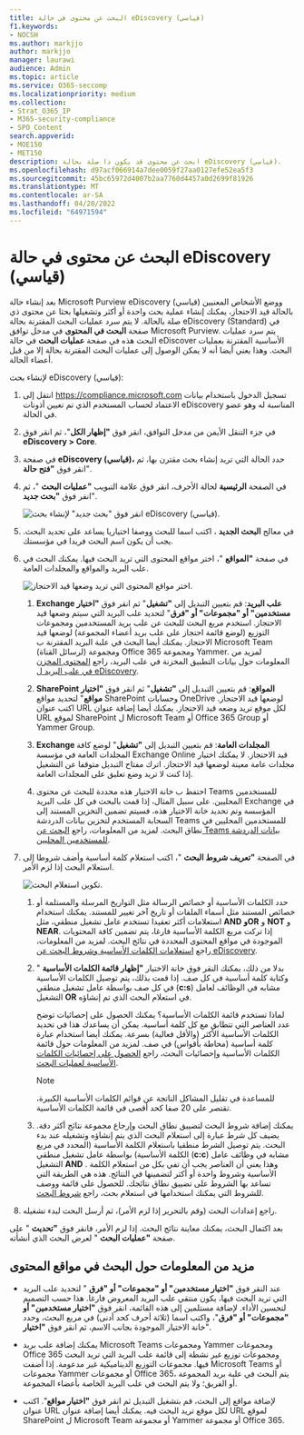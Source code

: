 ```yaml
---
title: البحث عن محتوى في حالة eDiscovery (قياسي)
f1.keywords:
- NOCSH
ms.author: markjjo
author: markjjo
manager: laurawi
audience: Admin
ms.topic: article
ms.service: O365-seccomp
ms.localizationpriority: medium
ms.collection:
- Strat_O365_IP
- M365-security-compliance
- SPO_Content
search.appverid:
- MOE150
- MET150
description: ابحث عن محتوى قد يكون ذا صلة بحالة eDiscovery (قياسي).
ms.openlocfilehash: d97acf066914a7dee0059f27aa0127efe52ea5f3
ms.sourcegitcommit: 45bc65972d4007b2aa7760d4457a0d2699f81926
ms.translationtype: MT
ms.contentlocale: ar-SA
ms.lasthandoff: 04/20/2022
ms.locfileid: "64971594"
---
```

# <a name="search-for-content-in-a-ediscovery-standard-case"></a>البحث عن محتوى في حالة eDiscovery (قياسي)

بعد إنشاء حالة Microsoft Purview eDiscovery (قياسي) ووضع الأشخاص المعنيين بالحالة قيد الاحتجاز، يمكنك إنشاء عملية بحث واحدة أو أكثر وتشغيلها بحثا عن محتوى ذي صلة بالحالة. لا يتم سرد عمليات البحث المقترنة بحالة eDiscovery (Standard) في صفحة **البحث في المحتوى** في مدخل توافق Microsoft Purview. يتم سرد عمليات البحث هذه في صفحة **عمليات البحث** في حالة eDiscover الأساسية المقترنة بعمليات البحث. وهذا يعني أيضا أنه لا يمكن الوصول إلى عمليات البحث المقترنة بحالة إلا من قبل أعضاء الحالة.

لإنشاء بحث eDiscovery (قياسي):
  
1. انتقل إلى <https://compliance.microsoft.com> تسجيل الدخول باستخدام بيانات الاعتماد لحساب المستخدم الذي تم تعيين أذونات eDiscovery المناسبة له وهو عضو في الحالة.

2. في جزء التنقل الأيمن من مدخل التوافق، انقر فوق **"إظهار الكل**"، ثم انقر فوق **eDiscovery > Core**.

3. في صفحة **eDiscovery (قياسي)،** حدد الحالة التي تريد إنشاء بحث مقترن بها، ثم انقر فوق **"فتح حالة**".

4. في الصفحة **الرئيسية** لحالة الأحرف، انقر فوق علامة التبويب **"عمليات البحث** "، ثم انقر فوق **"بحث جديد**".

   ![انقر فوق "بحث جديد" لإنشاء بحث eDiscovery (قياسي).](../media/CoreeDiscoverySearch1.png)

5. في معالج **البحث الجديد** ، اكتب اسما للبحث ووصفا اختياريا يساعد على تحديد البحث. يجب أن يكون اسم البحث فريدا في مؤسستك.

6. في صفحة **"المواقع** "، اختر مواقع المحتوى التي تريد البحث فيها. يمكنك البحث في علب البريد والمواقع والمجلدات العامة.

    ![اختر مواقع المحتوى التي تريد وضعها قيد الاحتجاز.](../media/ContentSearchLocations.png)
  
   1. **Exchange علب البريد**: قم بتعيين التبديل إلى **"تشغيل**" ثم انقر فوق **"اختيار مستخدمين" أو "مجموعات" أو "فرق**" لتحديد علب البريد التي سيتم وضعها قيد الاحتجاز. استخدم مربع البحث للبحث عن علب بريد المستخدمين ومجموعات التوزيع (لوضع قائمة احتجاز على علب بريد أعضاء المجموعة) لوضعها قيد الاحتجاز. يمكنك أيضا البحث في علبة البريد المقترنة ب Microsoft Team (لرسائل القناة) ومجموعة Office 365 ومجموعة Yammer. لمزيد من المعلومات حول بيانات التطبيق المخزنة في علب البريد، راجع [المحتوى المخزن في علب البريد ل eDiscovery](what-is-stored-in-exo-mailbox.md).

   2. **SharePoint المواقع**: قم بتعيين التبديل إلى **"تشغيل**" ثم انقر فوق **"اختيار مواقع**" لتحديد مواقع SharePoint وحسابات OneDrive لوضعها قيد الاحتجاز. اكتب عنوان URL لكل موقع تريد وضعه قيد الاحتجاز. يمكنك أيضا إضافة عنوان URL لموقع SharePoint ل Microsoft Team أو Office 365 Group أو Yammer Group.
  
   3. **Exchange المجلدات العامة**: قم بتعيين التبديل إلى **"تشغيل**" لوضع كافة المجلدات العامة في مؤسسة Exchange Online قيد الاحتجاز. لا يمكنك اختيار مجلدات عامة معينة لوضعها قيد الاحتجاز. اترك مفتاح التبديل متوقفا عن التشغيل إذا كنت لا تريد وضع تعليق على المجلدات العامة.
  
   4. احتفظ ب خانة الاختيار هذه محددة للبحث عن محتوى Teams للمستخدمين المحليين. على سبيل المثال، إذا قمت بالبحث في كل علب البريد Exchange في المؤسسة وتم تحديد خانة الاختيار هذه، فسيتم تضمين التخزين المستند إلى السحابة المستخدم لتخزين بيانات الدردشة Teams للمستخدمين المحليين في نطاق البحث. لمزيد من المعلومات، راجع [البحث عن Teams بيانات الدردشة للمستخدمين المحليين](search-cloud-based-mailboxes-for-on-premises-users.md).

7. في الصفحة **"تعريف شروط البحث** "، اكتب استعلام كلمة أساسية وأضف شروطا إلى استعلام البحث إذا لزم الأمر.

   ![تكوين استعلام البحث.](../media/ContentSearchQuery.png)

   1. حدد الكلمات الأساسية أو خصائص الرسالة مثل التواريخ المرسلة والمستلمة أو خصائص المستند مثل أسماء الملفات أو تاريخ آخر تغيير للمستند. يمكنك استخدام استعلامات أكثر تعقيدا تستخدم عامل تشغيل منطقي، مثل **AND** **وOR** و **NOT** و **NEAR**. إذا تركت مربع الكلمة الأساسية فارغا، يتم تضمين كافة المحتويات الموجودة في مواقع المحتوى المحددة في نتائج البحث. لمزيد من المعلومات، راجع [استعلامات الكلمات الأساسية وشروط البحث عن eDiscovery](keyword-queries-and-search-conditions.md).

   2. بدلا من ذلك، يمكنك النقر فوق خانة الاختيار **"إظهار قائمة الكلمات الأساسية** " وكتابة كلمة أساسية في كل صف. إذا قمت بذلك، يتم توصيل الكلمات الأساسية في كل صف بواسطة عامل تشغيل منطقي (**c:s**) مشابه في الوظائف لعامل التشغيل **OR** في استعلام البحث الذي تم إنشاؤه.

      لماذا تستخدم قائمة الكلمات الأساسية؟ يمكنك الحصول على إحصائيات توضح عدد العناصر التي تتطابق مع كل كلمة أساسية. يمكن أن يساعدك هذا في تحديد الكلمات الأساسية الأكثر (والأقل فعالية) بسرعة. يمكنك أيضا استخدام عبارة كلمة أساسية (محاطة بأقواس) في صف. لمزيد من المعلومات حول قائمة الكلمات الأساسية وإحصائيات البحث، راجع [الحصول على إحصائيات الكلمات الأساسية لعمليات البحث](view-keyword-statistics-for-content-search.md#get-keyword-statistics-for-searches).

      > [!NOTE]
      > للمساعدة في تقليل المشاكل الناتجة عن قوائم الكلمات الأساسية الكبيرة، تقتصر على 20 صفا كحد أقصى في قائمة الكلمات الأساسية.

   3. يمكنك إضافة شروط البحث لتضييق نطاق البحث وإرجاع مجموعة نتائج أكثر دقة. يضيف كل شرط عبارة إلى استعلام البحث الذي يتم إنشاؤه وتشغيله عند بدء البحث. يتم توصيل الشرط منطقيا باستعلام الكلمة الأساسية (المحدد في مربع الكلمة الأساسية) بواسطة عامل تشغيل منطقي (**c:c**) مشابه في وظائف عامل التشغيل **AND** . وهذا يعني أن العناصر يجب أن تفي بكل من استعلام الكلمة الأساسية وشروط واحدة أو أكثر لتضمينها في النتائج. هذه هي الطريقة التي تساعد بها الشروط على تضييق نطاق نتائجك. للحصول على قائمة ووصف للشروط التي يمكنك استخدامها في استعلام بحث، راجع [شروط البحث](keyword-queries-and-search-conditions.md#search-conditions).

8. راجع إعدادات البحث (وقم بالتحرير إذا لزم الأمر)، ثم أرسل البحث لبدء تشغيله.

بعد اكتمال البحث، يمكنك معاينة نتائج البحث. إذا لزم الأمر، فانقر فوق **"تحديث** " على صفحة **"عمليات البحث** " لعرض البحث الذي أنشأته.

## <a name="more-information-about-searching-content-locations"></a>مزيد من المعلومات حول البحث في مواقع المحتوى

- عند النقر فوق **"اختيار مستخدمين" أو "مجموعات" أو "فرق** " لتحديد علب البريد التي تريد البحث فيها، يكون منتقي علب البريد المعروض فارغا. هذا حسب التصميم لتحسين الأداء. لإضافة مستلمين إلى هذه القائمة، انقر فوق **"اختيار مستخدمين" أو "مجموعات" أو "فرق**"، واكتب اسما (ثلاثة أحرف كحد أدنى) في مربع البحث، وحدد خانة الاختيار الموجودة بجانب الاسم، ثم انقر فوق **"اختيار**".

- يمكنك إضافة علب بريد Microsoft Teams ومجموعات Yammer ومجموعات Office 365 ومجموعات توزيع غير نشطة إلى قائمة علب البريد التي تريد البحث فيها. مجموعات التوزيع الديناميكية غير مدعومة. إذا أضفت Microsoft Teams أو مجموعات Yammer أو مجموعات Office 365، يتم البحث في علبة بريد المجموعة أو الفريق؛ ولا يتم البحث في علب البريد الخاصة بأعضاء المجموعة.

- لإضافة مواقع إلى البحث، قم بتشغيل التبديل ثم انقر فوق **"اختيار مواقع**". اكتب عنوان URL لكل موقع تريد البحث فيه. يمكنك أيضا إضافة عنوان URL لموقع SharePoint ل Microsoft Team أو مجموعة Yammer أو مجموعة Office 365.
